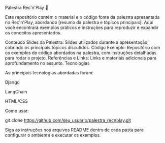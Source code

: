 Palestra Rec'n'Play 🎤

Este repositório contém o material e o código fonte da palestra apresentada no Rec'n'Play, abordando [resumo da palestra e tópicos principais]. Aqui você encontrará exemplos práticos e instruções para reproduzir e expandir os conceitos apresentados.

Conteúdo
Slides da Palestra: Slides utilizados durante a apresentação, cobrindo os principais tópicos discutidos.
Código Exemplo: Repositório com os exemplos de código abordados na palestra, com instruções detalhadas para rodar o projeto.
Referências e Links: Links e materiais adicionais para aprofundamento no assunto.
Tecnologias

As principais tecnologias abordadas foram:

Django

LangChain

HTML/CSS


Como usar:

git clone https://github.com/seu_usuario/palestra_recnplay.git


Siga as instruções nos arquivos README dentro de cada pasta para configurar o ambiente e executar os exemplos.
